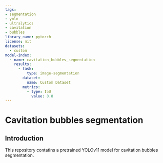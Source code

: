 ```yaml
---
tags:
- segmentation
- yolo
- ultralytics
- cavitation
- bubbles
library_name: pytorch
license: mit
datasets:
  - custom
model-index:
  - name: cavitation_bubbles_segmentation
    results:
      - task:
          type: image-segmentation
        dataset:
          name: Custom Dataset
        metrics:
          - type: IoU
            value: 0.8
---
```


# Cavitation bubbles segmentation

## Introduction

This repository contatins a pretrained YOLOv11 model for cavitation bubbles segmentation.